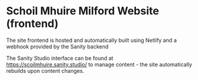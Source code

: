 # Schoil Mhuire Milford Website (frontend)

The site frontend is hosted and automatically built using Netlify and a webhook provided by the Sanity backend

The Sanity Studio interface can be found at https://scoilmhuire.sanity.studio/ to manage content - the site automatically rebuilds upon content changes.
